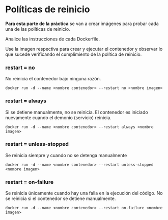 # Políticas de reinicio

**Para esta parte de la práctica**
se van a crear imágenes para probar cada una de las políticas de reinicio.


Analice las instrucciones de cada Dockerfile.

Use la imagen respectiva para crear y ejecutar el contenedor y observar lo que sucede verificando 
el cumplimiento de la política de reinicio.

### restart = no

No reinicia el contenedor bajo ninguna razón.

```
docker run -d --name <nombre contenedor> --restart no <nombre imagen>
```

### restart = always

Si se detiene manualmente, no se reinicia. El contenedor es iniciado nuevamente cuando el demonio (servicio) reinicia.

```
docker run -d --name <nombre contenedor> --restart always <nombre imagen>
```

### restart = unless-stopped

Se reinicia siempre y cuando no se detenga manualmente

```
docker run -d --name <nombre contenedor> --restart unless-stopped <nombre imagen>
```

### restart = on-failure

Se reinicia únicamente cuando hay una falla en la ejecución del código. No se reinicia si el contenedor se detiene manualmente.

```
docker run -d --name <nombre contenedor> --restart on-failure <nombre imagen>
```
